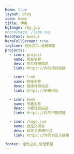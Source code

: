 ```yaml
---
home: true
layout: Blog
icon: home
title: 博客
bgImage: /bg.jpg
#heroImage: /logo.svg
heroText: Austur
heroFullScreen: true
tagline: 旭光之后,皆是繁星
projects:
  - icon: project
    name: 项目名称
    desc: 项目详细描述
    link: https://你的项目链接

  - icon: link
    name: 链接名称
    desc: 链接详细描述
    link: https://链接地址

  - icon: book
    name: 书籍名称
    desc: 书籍详细描述
    link: https://你的书籍链接

  - icon: /logo.ico
    name: 自定义项目
    desc: 自定义详细介绍
    link: https://你的自定义链接

footer: 旭光之后,皆是繁星
---
```


<!-- 这是一个博客主页的案例。

要使用此布局，你应该在页面前端设置 `layout: Blog` 和 `home: true`。

相关配置文档请见 [博客主页](https://vuepress-theme-hope.github.io/v2/zh/guide/blog/home/)。 -->